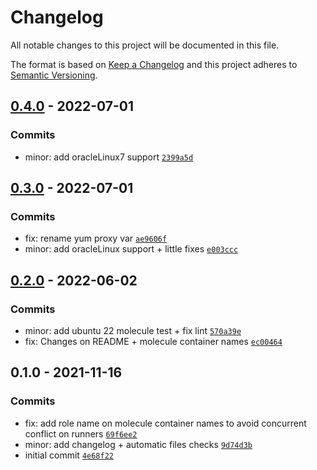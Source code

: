 # Changelog

All notable changes to this project will be documented in this file.

The format is based on [Keep a Changelog](https://keepachangelog.com/en/1.0.0/)
and this project adheres to [Semantic Versioning](https://semver.org/spec/v2.0.0.html).

## [0.4.0](https://github.com/lotusnoir/ansible-system_repo_proxy/compare/0.3.0...0.4.0) - 2022-07-01

### Commits

- minor: add oracleLinux7 support [`2399a5d`](https://github.com/lotusnoir/ansible-system_repo_proxy/commit/2399a5de03fc7381699dff5d67a0e0c151b3b533)

## [0.3.0](https://github.com/lotusnoir/ansible-system_repo_proxy/compare/0.2.0...0.3.0) - 2022-07-01

### Commits

- fix: rename yum proxy var [`ae9606f`](https://github.com/lotusnoir/ansible-system_repo_proxy/commit/ae9606f064868ca57f72fbf26d4b201c4ffc33d4)
- minor: add oracleLinux support + little fixes [`e003ccc`](https://github.com/lotusnoir/ansible-system_repo_proxy/commit/e003ccc6ced7b1eda7006cafe7c35e31f488588f)

## [0.2.0](https://github.com/lotusnoir/ansible-system_repo_proxy/compare/0.1.1...0.2.0) - 2022-06-02

### Commits

- minor: add ubuntu 22 molecule test + fix lint [`570a39e`](https://github.com/lotusnoir/ansible-system_repo_proxy/commit/570a39ece590add854b0dd18453d5e4d6008f690)
- fix: Changes on README + molecule container names [`ec00464`](https://github.com/lotusnoir/ansible-system_repo_proxy/commit/ec00464aa7c673489edd56fbbd6ec800aecb76cd)

## 0.1.0 - 2021-11-16

### Commits

- fix: add role name on molecule container names to avoid concurrent conflict on runners [`69f6ee2`](https://github.com/lotusnoir/ansible-system_repo_proxy/commit/69f6ee277e883ec3995836746e67449c9b50038c)
- minor: add changelog + automatic files checks [`9d74d3b`](https://github.com/lotusnoir/ansible-system_repo_proxy/commit/9d74d3b9e7358e624add78390b506343fec86369)
- initial commit [`4e68f22`](https://github.com/lotusnoir/ansible-system_repo_proxy/commit/4e68f228553e212ecf6b88bc0c6de2a468ddad41)
